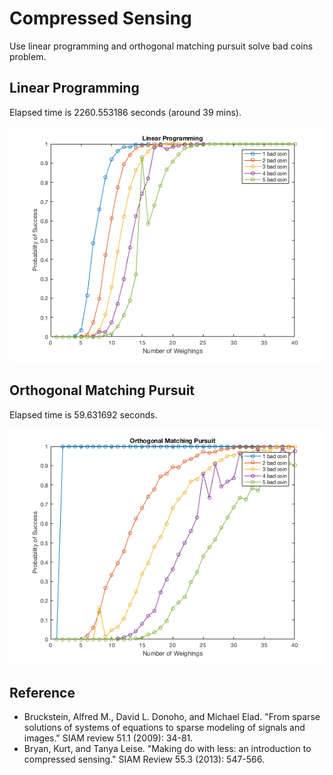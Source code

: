 # Compressed Sensing
Use linear programming and orthogonal matching pursuit solve bad coins problem.

## Linear Programming
Elapsed time is 2260.553186 seconds (around 39 mins).
<p align="center">
  <img src="linear_programming.png">
</p>

## Orthogonal Matching Pursuit
Elapsed time is 59.631692 seconds.
<p align="center">
  <img src="orthogonal_matching_pursuit.png">
</p>

## Reference
* Bruckstein, Alfred M., David L. Donoho, and Michael Elad. "From sparse solutions of systems of equations to sparse modeling of signals and images." SIAM review 51.1 (2009): 34-81.
* Bryan, Kurt, and Tanya Leise. "Making do with less: an introduction to compressed sensing." SIAM Review 55.3 (2013): 547-566.
